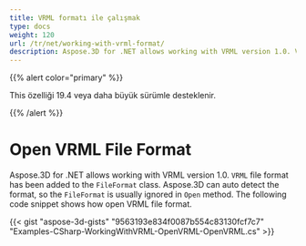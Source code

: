 ```yaml
---
title: VRML formatı ile çalışmak
type: docs
weight: 120
url: /tr/net/working-with-vrml-format/
description: Aspose.3D for .NET allows working with VRML version 1.0. VRML file format has been added to the FileFormat class. Aspose.3D can auto detect the format, so the FileFormat is usually ignored in Open method. The following code snippet shows how open VRML file format.
---
```

{{% alert color="primary" %}} 

This özelliği 19.4 veya daha büyük sürümle desteklenir.

{{% /alert %}} 
#  **Open VRML File Format**
Aspose.3D for .NET allows working with VRML version 1.0. `VRML` file format has been added to the `FileFormat` class. Aspose.3D can auto detect the format, so the `FileFormat` is usually ignored in `Open` method. The following code snippet shows how open VRML file format.

{{< gist "aspose-3d-gists" "9563193e834f0087b554c83130fcf7c7" "Examples-CSharp-WorkingWithVRML-OpenVRML-OpenVRML.cs" >}}
